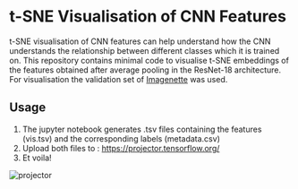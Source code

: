 # t-SNE Visualisation of CNN Features

t-SNE visualisation of CNN features can help understand how the CNN understands the relationship between different classes which it is trained on. This repository contains minimal code to visualise t-SNE embeddings of the features obtained after average pooling in the ResNet-18 architecture. For visualisation the validation set of [Imagenette](https://github.com/fastai/imagenette) was used.

## Usage
1. The jupyter notebook generates .tsv files containing the features (vis.tsv) and the corresponding labels (metadata.csv)
2. Upload both files to : https://projector.tensorflow.org/
3. Et voila!

![projector](https://user-images.githubusercontent.com/15849927/128094997-e47a28aa-fd8c-4256-8e22-fa260860ab2b.png)


